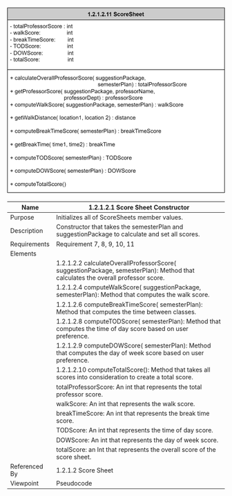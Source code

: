 ![Semester Plan Class Diagram](TeamTwoFiles/ScoreSheetClass.svg)

| Name | 1.2.1.2.1 Score Sheet Constructor |
| ----------- | ----------- |
| Purpose | Initializes all of ScoreSheets member values. |
| Description | Constructor that takes the semesterPlan and suggestionPackage to calculate and set all scores. |
| Requirements | Requirement 7, 8, 9, 10, 11 |
| Elements |
| | 1.2.1.2.2 calculateOverallProfessorScore( suggestionPackage, semesterPlan): Method that calculates the overall professor score. |
| | 1.2.1.2.4 computeWalkScore( suggestionPackage, semesterPlan): Method that computes the walk score. |
| | 1.2.1.2.6 computeBreakTimeScore( semesterPlan): Method that computes the time between classes. |
| | 1.2.1.2.8 computeTODScore( semesterPlan): Method that computes the time of day score based on user preference. |
| | 1.2.1.2.9 computeDOWScore( semesterPlan): Method that computes the day of week score based on user preference. |
| | 1.2.1.2.10 computeTotalScore(): Method that takes all scores into consideration to create a total score. |
| | totalProfessorScore: An int that represents the total professor score. |
| | walkScore: An int that represents the walk score. |
| | breakTimeScore: An int that represents the break time score. |
| | TODScore: An int that represents the time of day score. |
| | DOWScore: An int that represents the day of week score.  |
| | totalScore: an Int that represents the overall score of the score sheet. |
| Referenced By | 1.2.1.2 Score Sheet |
| Viewpoint | Pseudocode |
